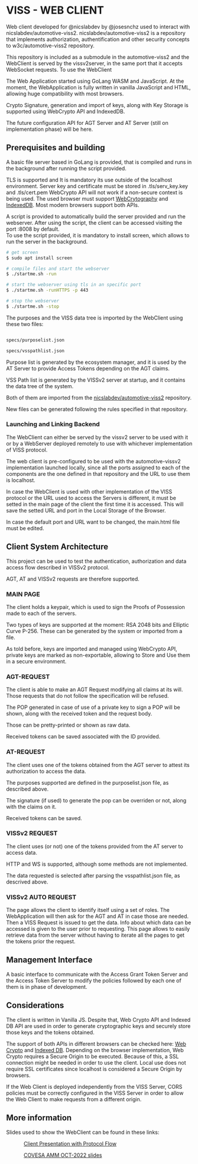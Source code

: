 # VISS - WEB CLIENT

Web client developed for @nicslabdev by @josesnchz used to interact with nicslabdev/automotive-viss2. nicslabdev/automotive-viss2 is a repository that implements authorization, authentification and other security concepts to w3c/automotive-viss2 repository. 

This repository is included as a submodule in the automotive-viss2 and the WebClient is served by the vissv2server, in the same port that it accepts WebSocket requests.
To use the WebClient 

The Web Application started using GoLang WASM and JavaScript. 
At the moment, the WebApplication is fully written in vanilla JavaScript and  HTML, allowing huge compatibility with most browsers.

Crypto Signature, generation and import of keys, along with Key Storage is supported using WebCrypto API and IndexedDB.

The future configuration API for AGT Server and AT Server (still on implementation phase) will be here.


## Prerequisites and building

A basic file server based in GoLang is provided, that is compiled and runs in the background after running the script provided.

TLS is supported and It is mandatory its use outside of the localhost environment. Server key and certificate must be stored in .tls/serv_key.key and .tls/cert.pem 
WebCrypto API will not work if a non-secure context is being used. 
The used browser must support <a href="https://caniuse.com/cryptography">WebCrytography</a> and <a href="https://caniuse.com/indexeddb">IndexedDB</a>. Most modern browsers support both APIs.

A script is provided to automatically build the server provided and run the webserver. 
After using the script, the client can be accessed visiting the port :8008 by default.  
To use the script provided, it is mandatory to install screen, which allows to run the server in the background.


```bash
# get screen
$ sudo apt install screen

# compile files and start the webserver
$ ./startme.sh -run

# start the webserver using tls in an specific port 
$ ./startme.sh -runHTTPS -p 443

# stop the webserver
$ ./startme.sh -stop

```

The purposes and the VISS data tree is imported by the WebClient using these two files:

```bash

specs/purposelist.json

specs/vsspathlist.json

```

Purpose list is generated by the ecosystem manager, and it is used by the AT Server to provide Access Tokens depending on the AGT claims.

VSS Path list is generated by the VISSv2 server at startup, and it contains the data tree of the system.

Both of them are imported from the <a  href="https://github.com/nicslabdev/automotive-viss2">nicslabdev/automotive-viss2</a> repository.

New files can be generated following the rules specified in that repository.
  

### Launching and Linking Backend

The WebClient can either be served by the vissv2 server to be used with it or by a WebServer deployed remotely to use with whichever implementation of VISS protocol. 

The web client is pre-configured to be used with the automotive-vissv2 implementation launched locally, since all the ports assigned to each of the components are the one defined in that repository and the URL to use them is localhost.

In case the WebClient is used with other implementation of the VISS protocol or the URL used to access the Servers is different, it must be setted in the main page of the client the first time it is accessed. This will save the setted URL and port in the Local Storage of the Browser.

In case the default port and URL want to be changed, the main.html file must be edited.

## Client System Architecture

This project can be used to test the authentication, authorization and data access flow described in VISSv2 protocol.

AGT, AT and VISSv2 requests are therefore supported.

### MAIN PAGE

The client holds a keypair, which is used to sign the Proofs of Possession made to each of the servers.

Two types of keys are supported at the moment: RSA 2048 bits and Elliptic Curve P-256. These can be generated by the system or imported from a file.

As told before, keys are imported and managed using WebCrypto API, private keys are marked as non-exportable, allowing to Store and Use them in a secure environment. 

### AGT-REQUEST

The client is able to make an AGT Request modifying all claims at its will. Those requests that do not follow the specification will be refused.

The POP generated in case of use of a private key to sign a POP will be shown, along with the received token and the request body.

Those can be pretty-printed or shown as raw data.

Received tokens can be saved associated with the ID provided.

### AT-REQUEST

The client uses one of the tokens obtained from the AGT server to attest its authorization to access the data.

The purposes supported are defined in the purposelist.json file, as described above.

The signature (if used) to generate the pop can be overriden or not, along with the claims on it.

Received tokens can be saved.

### VISSv2 REQUEST

The client uses (or not) one of the tokens provided from the AT server to access data.

HTTP and WS is supported, although some methods are not implemented.

The data requested is selected after parsing the vsspathlist.json file, as descrived above.

### VISSv2 AUTO REQUEST

The page allows the client to identify itself using a set of roles.
The WebApplication will then ask for the AGT and AT in case those are needed.
Then a VISS Request is issued to get the data. 
Info about which data can be accessed is given to the user prior to requesting.
This page allows to easily retrieve data from the server without having to iterate all the pages to get the tokens prior the request.

## Management Interface

A basic interface to communicate with the Access Grant Token Server and the Access Token Server to modify the policies followed by each one of them is in phase of development.

## Considerations

The client is written in Vanilla JS. Despite that, Web Crypto API and Indexed DB API are used in order to generate cryptographic keys and securely store those keys and the tokens obtained. 

The support of both APIs in different browsers can be checked here: [Web Crypto](https://caniuse.com/?search=web%20cryptography) and [Indexed DB](https://caniuse.com/?search=indexed%20db). Depending on the browser implementation, Web Crypto requires a Secure Origin to be executed. Because of this, a SSL connection might be needed in order to use the client. Local use does not require SSL certificates since localhost is considered a Secure Origin by browsers.

If the Web Client is deployed independently from the VISS Server, CORS policies must be correctly configured in the VISS Server in order to allow the Web Client to make requests from a different origin.

## More information
Slides used to show the WebClient can be found in these links:
<ul>
<ul><a href="https://docs.google.com/presentation/d/1HYT9tcOO-qEofYhw1VkKQl9geRySBThp4LNmavwBrbY/edit?usp=sharing">Client Presentation with Protocol Flow</a></ul>
<ul><a href="https://docs.google.com/presentation/d/1-e6GnO8cmG6CqC14xvE8nu-lUaEePqmX/edit?usp=sharing&ouid=111013881770481522028&rtpof=true&sd=true">COVESA AMM OCT-2022 slides </a></ul>
